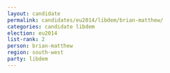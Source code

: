 ```yaml
---
layout: candidate
permalink: candidates/eu2014/libdem/brian-matthew/
categories: candidate libdem
election: eu2014
list-rank: 2
person: brian-matthew
region: south-west
party: libdem
---
```

